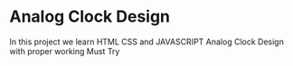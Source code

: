 # Analog Clock Design  
In this project we learn HTML CSS and JAVASCRIPT
Analog Clock Design with proper working
Must Try
